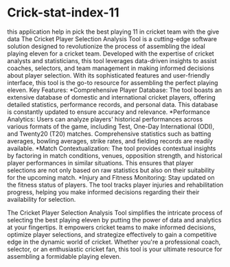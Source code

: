 # Crick-stat-index-11
this application help in pick the best playing 11 in cricket team with the give data 
The Cricket Player Selection Analysis Tool is a cutting-edge software solution designed to revolutionize the process of assembling the ideal playing eleven for a cricket team. Developed with the expertise of cricket analysts and statisticians, this tool leverages data-driven insights to assist coaches, selectors, and team management in making informed decisions about player selection. With its sophisticated features and user-friendly interface, this tool is the go-to resource for assembling the perfect playing eleven.
Key Features:
		*Comprehensive Player Database: The tool boasts an extensive database of domestic and international cricket players, offering detailed statistics, performance records, and personal data. This database is constantly updated to ensure accuracy and relevance.
		*Performance Analytics: Users can analyze players' historical performances across various formats of the game, including Test, One-Day International (ODI), and Twenty20 (T20) matches. Comprehensive statistics such as batting averages, bowling averages, strike rates, and fielding records are readily available.
		*Match Contextualization: The tool provides contextual insights by factoring in match conditions, venues, opposition strength, and historical player performances in similar situations. This ensures that player selections are not only based on raw statistics but also on their suitability for the upcoming match.
		*Injury and Fitness Monitoring: Stay updated on the fitness status of players. The tool tracks player injuries and rehabilitation progress, helping you make informed decisions regarding  their their availability for selection.


The Cricket Player Selection Analysis Tool simplifies the intricate process of selecting the best playing eleven by putting the power of data and analytics at your fingertips. It empowers cricket teams to make informed decisions, optimize player selections, and strategize effectively to gain a competitive edge in the dynamic world of cricket. Whether you're a professional coach, selector, or an enthusiastic cricket fan, this tool is your ultimate resource for assembling a formidable playing eleven.
